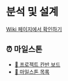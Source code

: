 # 분석 및 설계

[Wiki 페이지에서 확인하기](https://github.com/nmin11/hhplus-e-commerce/wiki)

## ⏰ 마일스톤

- [📅 프로젝트 칸반 보드](https://github.com/users/nmin11/projects/1/views/4)
- [🚀 마일스톤 목록](https://github.com/nmin11/hhplus-e-commerce/milestones)
